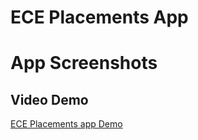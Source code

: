 # ECE Placements App
# App Screenshots

## Video Demo
[ECE Placements app Demo](https://www.youtube.com/watch?v=fdVHEZnoJ1g&t)
